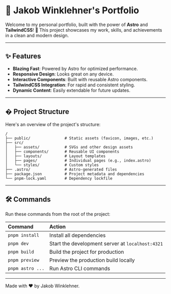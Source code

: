 # 🌌 Jakob Winklehner's Portfolio

Welcome to my personal portfolio, built with the power of **Astro** and **TailwindCSS**! 🚀 This project showcases my work, skills, and achievements in a clean and modern design.

---

## ✨ Features

- **Blazing Fast**: Powered by Astro for optimized performance.
- **Responsive Design**: Looks great on any device.
- **Interactive Components**: Built with reusable Astro components.
- **TailwindCSS Integration**: For rapid and consistent styling.
- **Dynamic Content**: Easily extendable for future updates.

---

## � Project Structure

Here's an overview of the project's structure:

```text
/
├── public/               # Static assets (favicon, images, etc.)
├── src/
│   ├── assets/           # SVGs and other design assets
│   ├── components/       # Reusable UI components
│   ├── layouts/          # Layout templates
│   ├── pages/            # Individual pages (e.g., index.astro)
│   └── styles/           # Custom styles
├── .astro/               # Astro-generated files
├── package.json          # Project metadata and dependencies
└── pnpm-lock.yaml        # Dependency lockfile
```

---

## 🛠️ Commands

Run these commands from the root of the project:

| Command          | Action                                           |
| :--------------- | :----------------------------------------------- |
| `pnpm install`   | Install all dependencies                         |
| `pnpm dev`       | Start the development server at `localhost:4321` |
| `pnpm build`     | Build the project for production                 |
| `pnpm preview`   | Preview the production build locally             |
| `pnpm astro ...` | Run Astro CLI commands                           |

---

Made with ❤️ by Jakob Winklehner.
